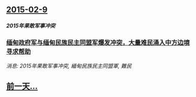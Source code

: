 ## [2015-02-9](/news/2015/02/9/index.md)

##### 2015年果敢军事冲突
### [缅甸政府军与缅甸民族民主同盟军爆发冲突，大量难民涌入中方边境寻求帮助](/news/2015/02/9/缅甸政府军与缅甸民族民主同盟军爆发冲突-大量难民涌入中方边境寻求帮助.md)
_消息: 2015年果敢军事冲突, 緬甸民族民主同盟軍, 難民_

## [前一天...](/news/2015/02/8/index.md)

